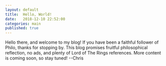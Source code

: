 ```yaml
---
layout: default
title:  Hello, World!
date:   2018-12-10 22:52:00
categories: main
published: true
---
```


Hello there, and welcome to my blog! If you have been a faithful follower of Philo, thanks for stopping by. This blog promises fruitful philosophical reflection, no ads, and plenty of Lord of The Rings references. More content is coming soon, so stay tuned! --Chris
